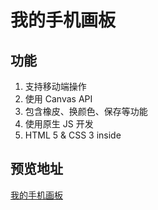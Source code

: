 # 我的手机画板  
## 功能  
1. 支持移动端操作
2. 使用 Canvas API
3. 包含橡皮、换颜色、保存等功能
4. 使用原生 JS 开发
5. HTML 5 & CSS 3 inside

## 预览地址  
[我的手机画板](https://qiuzp94.github.io/draw-demo/index.html)